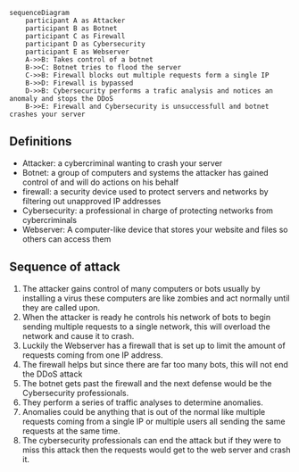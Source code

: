 ```mermaid
sequenceDiagram
    participant A as Attacker
    participant B as Botnet
    participant C as Firewall 
    participant D as Cybersecurity
    participant E as Webserver
    A->>B: Takes control of a botnet
    B->>C: Botnet tries to flood the server 
    C->>B: Firewall blocks out multiple requests form a single IP
    B->>D: Firewall is bypassed
    D->>B: Cybersecurity performs a trafic analysis and notices an anomaly and stops the DDoS
    B->>E: Firewall and Cybersecurity is unsuccessfull and botnet crashes your server
```

## Definitions
- Attacker: a cybercriminal wanting to crash your server
- Botnet: a group of computers and systems the attacker has gained control of and will do actions on his behalf
- firewall: a security device used to protect servers and networks by filtering out unapproved IP addresses
- Cybersecurity: a professional in charge of protecting networks from cybercriminals
- Webserver: A computer-like device that stores your website and files so others can access them

## Sequence of attack
1. The attacker gains control of many computers or bots usually by installing a virus these computers are like zombies and act normally until they are called upon.
2. When the attacker is ready he controls his network of bots to begin sending multiple requests to a single network, this will overload the network and cause it to crash.
3. Luckily the Webserver has a firewall that is set up to limit the amount of requests coming from one IP address.
4. The firewall helps but since there are far too many bots, this will not end the DDoS attack
5. The botnet gets past the firewall and the next defense would be the Cybersecurity professionals.
6. They perform a series of traffic analyses to determine anomalies.
7. Anomalies could be anything that is out of the normal like multiple requests coming from a single IP or multiple users all sending the same requests at the same time.
8. The cybersecurity professionals can end the attack but if they were to miss this attack then the requests would get to the web server and crash it.
